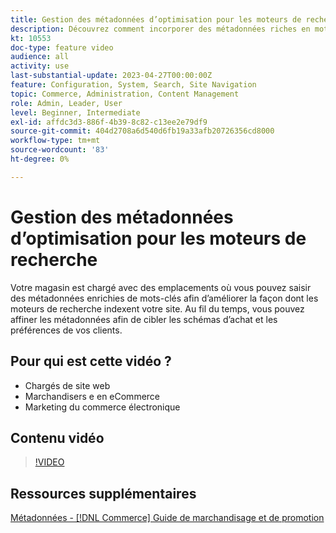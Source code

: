 ```yaml
---
title: Gestion des métadonnées d’optimisation pour les moteurs de recherche
description: Découvrez comment incorporer des métadonnées riches en mots-clés pour améliorer la façon dont les moteurs de recherche indexent votre site.
kt: 10553
doc-type: feature video
audience: all
activity: use
last-substantial-update: 2023-04-27T00:00:00Z
feature: Configuration, System, Search, Site Navigation
topic: Commerce, Administration, Content Management
role: Admin, Leader, User
level: Beginner, Intermediate
exl-id: affdc3d3-886f-4b39-8c82-c13ee2e79df9
source-git-commit: 404d2708a6d540d6fb19a33afb20726356cd8000
workflow-type: tm+mt
source-wordcount: '83'
ht-degree: 0%

---
```


# Gestion des métadonnées d’optimisation pour les moteurs de recherche

Votre magasin est chargé avec des emplacements où vous pouvez saisir des métadonnées enrichies de mots-clés afin d’améliorer la façon dont les moteurs de recherche indexent votre site. Au fil du temps, vous pouvez affiner les métadonnées afin de cibler les schémas d’achat et les préférences de vos clients.

## Pour qui est cette vidéo ?

- Chargés de site web
- Marchandisers e en eCommerce
- Marketing du commerce électronique

## Contenu vidéo

>[!VIDEO](https://video.tv.adobe.com/v/343750?quality=12&learn=on)

## Ressources supplémentaires

[Métadonnées - [!DNL Commerce] Guide de marchandisage et de promotion](https://experienceleague.adobe.com/docs/commerce-admin/marketing/seo/meta-data.html?lang=fr)

